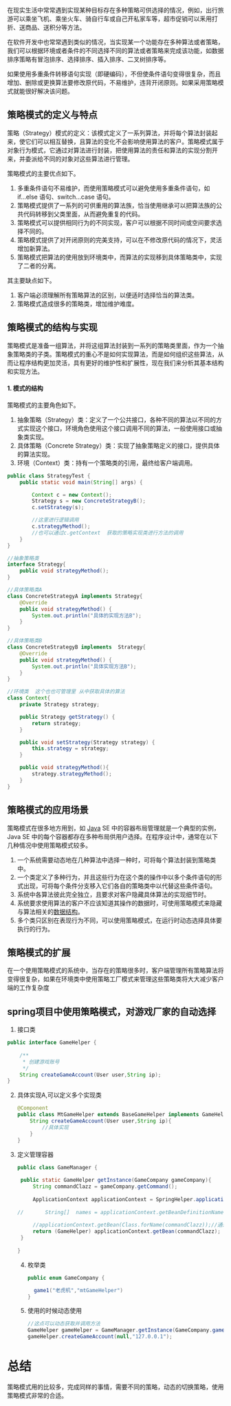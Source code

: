 在现实生活中常常遇到实现某种目标存在多种策略可供选择的情况，例如，出行旅游可以乘坐飞机、乘坐火车、骑自行车或自己开私家车等，超市促销可以釆用打折、送商品、送积分等方法。

在软件开发中也常常遇到类似的情况，当实现某一个功能存在多种算法或者策略，我们可以根据环境或者条件的不同选择不同的算法或者策略来完成该功能，如数据排序策略有冒泡排序、选择排序、插入排序、二叉树排序等。

如果使用多重条件转移语句实现（即硬编码），不但使条件语句变得很复杂，而且增加、删除或更换算法要修改原代码，不易维护，违背开闭原则。如果采用策略模式就能很好解决该问题。

## 策略模式的定义与特点

策略（Strategy）模式的定义：该模式定义了一系列算法，并将每个算法封装起来，使它们可以相互替换，且算法的变化不会影响使用算法的客户。策略模式属于对象行为模式，它通过对算法进行封装，把使用算法的责任和算法的实现分割开来，并委派给不同的对象对这些算法进行管理。

策略模式的主要优点如下。

1. 多重条件语句不易维护，而使用策略模式可以避免使用多重条件语句，如 if...else 语句、switch...case 语句。
2. 策略模式提供了一系列的可供重用的算法族，恰当使用继承可以把算法族的公共代码转移到父类里面，从而避免重复的代码。
3. 策略模式可以提供相同行为的不同实现，客户可以根据不同时间或空间要求选择不同的。
4. 策略模式提供了对开闭原则的完美支持，可以在不修改原代码的情况下，灵活增加新算法。
5. 策略模式把算法的使用放到环境类中，而算法的实现移到具体策略类中，实现了二者的分离。


其主要缺点如下。

1. 客户端必须理解所有策略算法的区别，以便适时选择恰当的算法类。
2. 策略模式造成很多的策略类，增加维护难度。

## 策略模式的结构与实现

策略模式是准备一组算法，并将这组算法封装到一系列的策略类里面，作为一个抽象策略类的子类。策略模式的重心不是如何实现算法，而是如何组织这些算法，从而让程序结构更加灵活，具有更好的维护性和扩展性，现在我们来分析其基本结构和实现方法。

#### 1. 模式的结构

策略模式的主要角色如下。

1. 抽象策略（Strategy）类：定义了一个公共接口，各种不同的算法以不同的方式实现这个接口，环境角色使用这个接口调用不同的算法，一般使用接口或抽象类实现。
2. 具体策略（Concrete Strategy）类：实现了抽象策略定义的接口，提供具体的算法实现。
3. 环境（Context）类：持有一个策略类的引用，最终给客户端调用。

```java
public class StrategyTest {
    public static void main(String[] args) {

        Context c = new Context();
        Strategy s = new ConcreteStrategyB();
        c.setStrategy(s);

        //这里进行逻辑调用
        c.strategyMethod();
        //也可以通过c.getContext  获取的策略实现类进行方法的调用
    }
}

//抽象策略类
interface Strategy{
    public void strategyMethod();
}

//具体策略类A
class ConcreteStrategyA implements Strategy{
    @Override
    public void strategyMethod() {
        System.out.println("具体的实现方法B");
    }
}

//具体策略类B
class ConcreteStrategyB implements  Strategy{
    @Override
    public void strategyMethod() {
        System.out.println("具体实现方法B");
    }
}

//环境类  这个也也可管理里 从中获取具体的算法
class Context{
    private Strategy strategy;

    public Strategy getStrategy() {
        return strategy;
    }

    public void setStrategy(Strategy strategy) {
        this.strategy = strategy;
    }

    public void strategyMethod(){
        strategy.strategyMethod();
    }
}
```

## 策略模式的应用场景

策略模式在很多地方用到，如 [Java](http://c.biancheng.net/java/) SE 中的容器布局管理就是一个典型的实例，Java SE 中的每个容器都存在多种布局供用户选择。在程序设计中，通常在以下几种情况中使用策略模式较多。

1. 一个系统需要动态地在几种算法中选择一种时，可将每个算法封装到策略类中。
2. 一个类定义了多种行为，并且这些行为在这个类的操作中以多个条件语句的形式出现，可将每个条件分支移入它们各自的策略类中以代替这些条件语句。
3. 系统中各算法彼此完全独立，且要求对客户隐藏具体算法的实现细节时。
4. 系统要求使用算法的客户不应该知道其操作的数据时，可使用策略模式来隐藏与算法相关的[数据结构](http://c.biancheng.net/data_structure/)。
5. 多个类只区别在表现行为不同，可以使用策略模式，在运行时动态选择具体要执行的行为。

## 策略模式的扩展

在一个使用策略模式的系统中，当存在的策略很多时，客户端管理所有策略算法将变得很复杂，如果在环境类中使用策略工厂模式来管理这些策略类将大大减少客户端的工作复杂度



## spring项目中使用策略模式，对游戏厂家的自动选择

1. 接口类

```java
public interface GameHelper {
	
	/**
	 * 创建游戏账号
	 */
	String createGameAccount(User user,String ip);	
}
```

2. 具体实现A,可以定义多个实现类

   ```java
   @Component
   public class MtGameHelper extends BaseGameHelper implements GameHelper{
       String createGameAccount(User user,String ip){
           //具体实现
       }
   }
   ```

3. 定义管理容器

   ```java
   public class GameManager {
   	
   	public static GameHelper getInstance(GameCompany gameCompany){
   		String commandClazz = gameCompany.getCommand();
   		
   		ApplicationContext applicationContext = SpringHelper.applicationContext;
   		
   //		String[]  names = applicationContext.getBeanDefinitionNames();
   		
   		//applicationContext.getBean(Class.forName(commandClazz));//通过类获取
   		return (GameHelper) applicationContext.getBean(commandClazz);
   	}
   	
   }
   ```

   4. 枚举类

      ```java
      public enum GameCompany {
      
      	game1("老虎机","mtGameHelper")
      }
      ```

   5. 使用的时候动态使用

      ```java
      //这点可以动态获取并调用方法
      GameHelper gameHelper = GameManager.getInstance(GameCompany.game1);
      gameHelper.createGameAccount(null,"127.0.0.1");
      ```

      

# 总结

策略模式用的比较多，完成同样的事情，需要不同的策略，动态的切换策略，使用策略模式非常的合适。